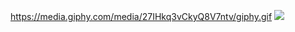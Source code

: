 https://media.giphy.com/media/27IHkq3vCkyQ8V7ntv/giphy.gif
<gif align="center"> 
  <img src="https://media.giphy.com/media/27IHkq3vCkyQ8V7ntv/giphy.gif" />
</gif>
